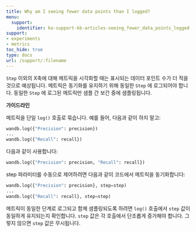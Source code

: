 ```yaml
---
title: Why am I seeing fewer data points than I logged?
menu:
  support:
    identifier: ko-support-kb-articles-seeing_fewer_data_points_logged
support:
- experiments
- metrics
toc_hide: true
type: docs
url: /support/:filename
---
```


`Step` 이외의 X축에 대해 메트릭을 시각화할 때는 표시되는 데이터 포인트 수가 더 적을 것으로 예상됩니다. 메트릭은 동기화를 유지하기 위해 동일한 `Step` 에 로그되어야 합니다. 동일한 `Step` 에 로그된 메트릭만 샘플 간 보간 중에 샘플링됩니다.

**가이드라인**

메트릭을 단일 `log()` 호출로 묶습니다. 예를 들어, 다음과 같이 하지 말고:

```python
wandb.log({"Precision": precision})
...
wandb.log({"Recall": recall})
```

다음과 같이 사용합니다:

```python
wandb.log({"Precision": precision, "Recall": recall})
```

step 파라미터를 수동으로 제어하려면 다음과 같이 코드에서 메트릭을 동기화합니다:

```python
wandb.log({"Precision": precision}, step=step)
...
wandb.log({"Recall": recall}, step=step)
```

메트릭이 동일한 단계로 로그되고 함께 샘플링되도록 하려면 `log()` 호출에서 `step` 값이 동일하게 유지되는지 확인합니다. `step` 값은 각 호출에서 단조롭게 증가해야 합니다. 그렇지 않으면 `step` 값은 무시됩니다.
